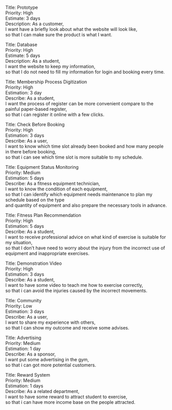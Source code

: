 Title: Prototype\
Priority: High\
Estimate: 3 days\
Description: As a customer,\
I want have a briefly look about what the website will look like,\
so that I can make sure the product is what I want.


Title: Database\
Priority: High\
Estimate: 5 days\
Description: As a student,\
I want the website to keep my information,\
so that I do not need to fill my information for login and booking every time.

Title: Membership Process Digitization\
Priority: High\
Estimation: 3 day\
Describe: As a student,\
I want the process of register can be more convenient compare to the painful paper-based register,\
so that i can register it online with a few clicks.

Title: Check Before Booking\
Priority: High\
Estimation: 3 days\
Describe: As a user,\
I want to know which time slot already been booked and how many people in there before booking,\
so that i can see which time slot is more suitable to my schedule.

Title: Equipment Status Monitoring\
Priority: Medium\
Estimation: 5 days\
Describe: As a fitness equipment technician,\
I want to know the condition of each equipment,\
so that I can identify which equipment needs maintenance to plan my schedule based on the type\
and quantity of equipment and also prepare the necessary tools in advance.

Title: Fitness Plan Recommendation\
Priority: High\
Estimation: 5 days\
Describe: As a student,\
I want to receive professional advice on what kind of exercise is suitable for my situation,\
so that I don’t have need to worry about the injury from the incorrect use of equipment and inappropriate exercises.

Title: Demonstration Video\
Priority: High\
Estimation: 3 days\
Describe: As a student,\
I want to have some video to teach me how to exercise correctly,\
so that i can avoid the injuries caused by the incorrect movements.

Title: Community\
Priority: Low\
Estimation: 3 days\
Describe: As a user,\
I want to share my experience with others,\
so that I can show my outcome and receive some advises.

Title: Advertising\
Priority: Medium\
Estimation: 1 day\
Describe: As a sponsor,\
I want put some advertising in the gym,\
so that i can got more potential customers.

Title: Reward System\
Priority: Medium\
Estimation: 1 days\
Describe: As a related department,\
I want to have some reward to attract student to exercise,\
so that i can have more income base on the people attracted.
